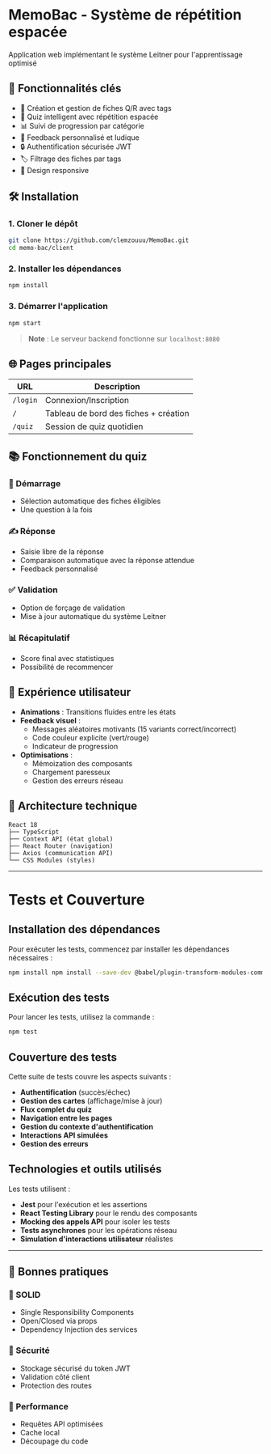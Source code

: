 # MemoBac - Système de répétition espacée

Application web implémentant le système Leitner pour l'apprentissage optimisé

## 🚀 Fonctionnalités clés

- 📝 Création et gestion de fiches Q/R avec tags
- 🧠 Quiz intelligent avec répétition espacée
- 📊 Suivi de progression par catégorie
- 🎉 Feedback personnalisé et ludique
- 🔒 Authentification sécurisée JWT
- 🏷️ Filtrage des fiches par tags
- 📱 Design responsive

## 🛠 Installation

### 1. Cloner le dépôt
```bash
git clone https://github.com/clemzouuu/MemoBac.git
cd memo-bac/client
```

### 2. Installer les dépendances
```bash
npm install
```

### 3. Démarrer l'application
```bash
npm start
```

> **Note** : Le serveur backend fonctionne sur `localhost:8080`

## 🌐 Pages principales

| URL      | Description |
|----------|------------|
| `/login` | Connexion/Inscription |
| `/`      | Tableau de bord des fiches + création |
| `/quiz`  | Session de quiz quotidien |

## 📚 Fonctionnement du quiz

### 🏁 Démarrage
- Sélection automatique des fiches éligibles
- Une question à la fois

### ✍️ Réponse
- Saisie libre de la réponse
- Comparaison automatique avec la réponse attendue
- Feedback personnalisé

### ✅ Validation
- Option de forçage de validation
- Mise à jour automatique du système Leitner

### 📊 Récapitulatif
- Score final avec statistiques
- Possibilité de recommencer

## 🎨 Expérience utilisateur

- **Animations** : Transitions fluides entre les états
- **Feedback visuel** :
    - Messages aléatoires motivants (15 variants correct/incorrect)
    - Code couleur explicite (vert/rouge)
    - Indicateur de progression
- **Optimisations** :
    - Mémoization des composants
    - Chargement paresseux
    - Gestion des erreurs réseau

## 🔧 Architecture technique

```
React 18
├── TypeScript
├── Context API (état global)
├── React Router (navigation)
├── Axios (communication API)
└── CSS Modules (styles)
```

---

# Tests et Couverture

## Installation des dépendances

Pour exécuter les tests, commencez par installer les dépendances nécessaires :

```bash
npm install npm install --save-dev @babel/plugin-transform-modules-commonjs
```

## Exécution des tests

Pour lancer les tests, utilisez la commande :

```bash
npm test
```

## Couverture des tests

Cette suite de tests couvre les aspects suivants :

- **Authentification** (succès/échec)
- **Gestion des cartes** (affichage/mise à jour)
- **Flux complet du quiz**
- **Navigation entre les pages**
- **Gestion du contexte d'authentification**
- **Interactions API simulées**
- **Gestion des erreurs**

## Technologies et outils utilisés

Les tests utilisent :

- **Jest** pour l'exécution et les assertions
- **React Testing Library** pour le rendu des composants
- **Mocking des appels API** pour isoler les tests
- **Tests asynchrones** pour les opérations réseau
- **Simulation d'interactions utilisateur** réalistes

---


## 📜 Bonnes pratiques

### 🔹 SOLID
- Single Responsibility Components
- Open/Closed via props
- Dependency Injection des services

### 🔹 Sécurité
- Stockage sécurisé du token JWT
- Validation côté client
- Protection des routes

### 🔹 Performance
- Requêtes API optimisées
- Cache local
- Découpage du code
